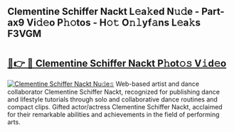 ## Clementine Schiffer Nackt L𝚎a𝚔ed N𝚞𝚍e - Part-ax9 Vi𝚍𝚎o P𝚑𝚘tos - H𝚘𝚝 O𝚗𝚕yf𝚊ns L𝚎a𝚔s F3VGM

# <h2><a href="http://kf9kdm.oniu.top/?m=Clementine+Schiffer+Nackt">🔗👉 🔴 Clementine Schiffer Nackt P𝚑ot𝚘𝚜 V𝚒d𝚎o</a></h2>

[![Clementine Schiffer Nackt Nu𝚍e𝚜](https://i.imgur.com/0qMVB7G.gif)](http://kf9kdm.oniu.top/?m=Clementine+Schiffer+Nackt)
Web-based artist and dance collaborator Clementine Schiffer Nackt, recognized for publishing dance and lifestyle tutorials through solo and collaborative dance routines and compact clips. Gifted actor/actress Clementine Schiffer Nackt, acclaimed for their remarkable abilities and achievements in the field of performing arts.  
